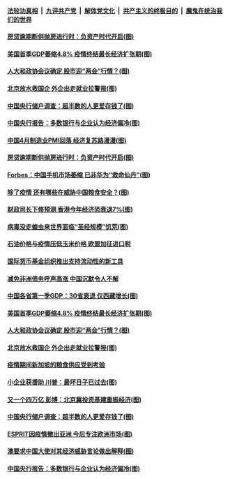 ####  [法轮功真相](../../../../basic/blob/master/README.md?t=04301931) &nbsp;|&nbsp; [九评共产党](../../../../9ping.md/blob/master/README.md?t=04301931) &nbsp;|&nbsp; [解体党文化](../../../../jtdwh.md/blob/master/README.md?t=04301931)  &nbsp;|&nbsp; [共产主义的终极目的](../../../../gczydzjmd.md/blob/master/README.md?t=04301931) &nbsp;|&nbsp; [魔鬼在统治我们的世界](../../../../mgztzwmdsj.md/blob/master/README.md?t=04301931) 

#### [房贷逾期断供抛房进行时：负资产时代开启(图)](../pages/p5/931636.md?t=04301931) 

#### [美国首季GDP萎缩4.8% 疫情终结最长经济扩张期(图)](../pages/p5/931597.md?t=04301931) 

#### [人大和政协会议确定 股市迎“两会”行情？(图)](../pages/p5/931587.md?t=04301931) 

#### [北京放水救国企 外企出走就业拉警报(图)](../pages/p5/931583.md?t=04301931) 

#### [中国央行储户调查：超半数的人更爱存钱了(图)](../pages/p5/931474.md?t=04301931) 

#### [中国央行报告：多数银行与企业认为经济偏冷(图)](../pages/p5/931460.md?t=04301931) 

#### [中国4月制造业PMI回落 经济复苏路漫漫(图)](../pages/p5/931674.md?t=04301931) 

#### [房贷逾期断供抛房进行时：负资产时代开启(图)](../pages/p5/931636.md?t=04301931) 

#### [Forbes：中国手机市场萎缩 已非华为“救命仙丹”(图)](../pages/p5/931624.md?t=04301931) 

#### [除了疫情 还有哪些在威胁中国粮食安全？(图)](../pages/p5/931608.md?t=04301931) 

#### [财政司长下修预测 香港今年经济恐衰退7%(图)](../pages/p5/931619.md?t=04301931) 

#### [病毒没走蝗虫来世界面临“圣经规模”饥荒(图)](../pages/p5/931618.md?t=04301931) 

#### [石油价格与疫情压低玉米价格 欧盟加征进口税](../pages/p5/931612.md?t=04301931) 

#### [国际货币基金组织推出支持流动性的新工具](../pages/p5/931611.md?t=04301931) 

#### [减免非洲债务呼声高涨 中国沉默令人不解](../pages/p5/931610.md?t=04301931) 

#### [中国各省第一季GDP：30省衰退 仅西藏增长(图)](../pages/p5/931609.md?t=04301931) 

#### [美国首季GDP萎缩4.8% 疫情终结最长经济扩张期(图)](../pages/p5/931597.md?t=04301931) 

#### [人大和政协会议确定 股市迎“两会”行情？(图)](../pages/p5/931587.md?t=04301931) 

#### [北京放水救国企 外企出走就业拉警报(图)](../pages/p5/931583.md?t=04301931) 

#### [疫情期间新加坡的粮食供应受到考验](../pages/p5/931582.md?t=04301931) 

#### [小企业获援助 川普：最坏日子已过去(图)](../pages/p5/931562.md?t=04301931) 

#### [又一个四万亿 彭博：北京冀投资基建重振经济(图)](../pages/p5/931558.md?t=04301931) 

#### [中国央行储户调查：超半数的人更爱存钱了(图)](../pages/p5/931474.md?t=04301931) 

#### [ESPRIT因疫情撤出亚洲 今后专注欧洲市场(图)](../pages/p5/931504.md?t=04301931) 

#### [澳要求中国大使对其经济威胁言论做出解释(图)](../pages/p5/931488.md?t=04301931) 

#### [中国央行报告：多数银行与企业认为经济偏冷(图)](../pages/p5/931460.md?t=04301931) 

